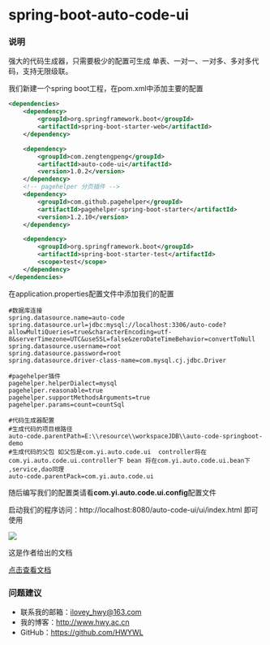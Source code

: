 # spring-boot-auto-code-ui

### 说明
强大的代码生成器，只需要极少的配置可生成 单表、一对一、一对多、多对多代码，支持无限级联。

我们新建一个spring boot工程，在pom.xml中添加主要的配置
```xml
<dependencies>
    <dependency>
        <groupId>org.springframework.boot</groupId>
        <artifactId>spring-boot-starter-web</artifactId>
    </dependency>

    <dependency>
        <groupId>com.zengtengpeng</groupId>
        <artifactId>auto-code-ui</artifactId>
        <version>1.0.2</version>
    </dependency>
    <!-- pagehelper 分页插件 -->
    <dependency>
        <groupId>com.github.pagehelper</groupId>
        <artifactId>pagehelper-spring-boot-starter</artifactId>
        <version>1.2.10</version>
    </dependency>

    <dependency>
        <groupId>org.springframework.boot</groupId>
        <artifactId>spring-boot-starter-test</artifactId>
        <scope>test</scope>
    </dependency>
</dependencies>
```

在application.properties配置文件中添加我们的配置
```
#数据库连接
spring.datasource.name=auto-code
spring.datasource.url=jdbc:mysql://localhost:3306/auto-code?allowMultiQueries=true&characterEncoding=utf-8&serverTimezone=UTC&useSSL=false&zeroDateTimeBehavior=convertToNull
spring.datasource.username=root
spring.datasource.password=root
spring.datasource.driver-class-name=com.mysql.cj.jdbc.Driver

#pagehelper插件
pagehelper.helperDialect=mysql
pagehelper.reasonable=true
pagehelper.supportMethodsArguments=true
pagehelper.params=count=countSql

#代码生成器配置
#生成代码的项目根路径
auto-code.parentPath=E:\\resource\\workspaceJDB\\auto-code-springboot-demo
#生成代码的父包 如父包是com.yi.auto.code.ui  controller将在com.yi.auto.code.ui.controller下 bean 将在com.yi.auto.code.ui.bean下 ,service,dao同理
auto-code.parentPack=com.yi.auto.code.ui
```

随后编写我们的配置类请看**com.yi.auto.code.ui.config**配置文件

启动我们的程序访问：http://localhost:8080/auto-code-ui/ui/index.html 即可使用

![](https://i.imgur.com/deWuPxx.png)

这是作者给出的文档

[点击查看文档](https://gitee.com/ztp/auto-code/blob/master/README.md)


### 问题建议

- 联系我的邮箱：ilovey_hwy@163.com
- 我的博客：http://www.hwy.ac.cn
- GitHub：https://github.com/HWYWL